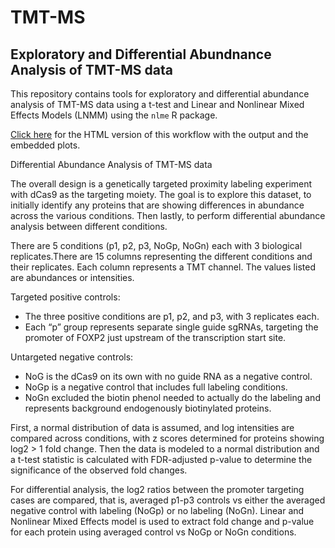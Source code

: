 # TMT-MS

## Exploratory and Differential Abundnance Analysis of TMT-MS data

This repository contains tools for exploratory and differential abundance analysis of TMT-MS data using a t-test and Linear and Nonlinear Mixed Effects Models (LNMM) using the `nlme` R package.

[Click here](https://htmlpreview.github.io/?https://github.com/nshanian/Documents/blob/main/TMT-MS-Proteomics.html) for the HTML version of this workflow with the output and the embedded plots.

Differential Abundance Analysis of TMT-MS data

The overall design is a genetically targeted proximity labeling experiment with dCas9 as the targeting moiety. The goal is to explore this dataset, to initially identify any proteins that are showing differences in abundance across the various conditions. Then lastly, to perform differential abundance analysis between different conditions. 

There are 5 conditions (p1, p2, p3, NoGp, NoGn) each with 3 biological replicates.There are 15 columns representing the different conditions and their replicates. Each column represents a TMT channel. The values listed are abundances or intensities. 

Targeted positive controls:

-   The three positive conditions are p1, p2, and p3, with 3 replicates each. 
-   Each “p” group represents separate single guide sgRNAs, targeting the promoter of FOXP2 just upstream of the transcription start site.

Untargeted negative controls:

-   NoG is the dCas9 on its own with no guide RNA as a negative control.
-   NoGp is a negative control that includes full labeling conditions.
-   NoGn excluded the biotin phenol needed to actually do the labeling and represents background endogenously biotinylated proteins.

First, a normal distribution of data is assumed, and log intensities are compared across conditions, with z scores determined for proteins showing log2 > 1 fold change. Then the data is modeled to a normal distribution and a t-test statistic is calculated with FDR-adjusted p-value to determine the significance of the observed fold changes. 

For differential analysis, the log2 ratios between the promoter targeting cases are compared, that is, averaged p1-p3 controls vs either the averaged negative control with labeling (NoGp) or no labeling (NoGn). Linear and Nonlinear Mixed Effects model is used to extract fold change and p-value for each protein using averaged control vs NoGp or NoGn conditions.  


